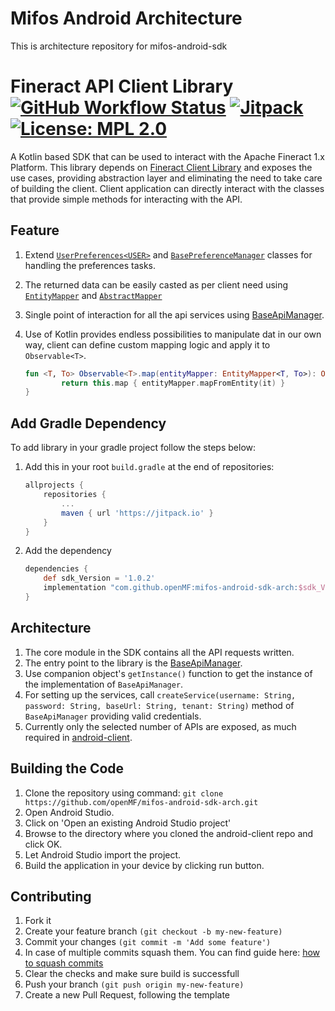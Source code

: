 # Mifos Android Architecture
This is architecture repository for mifos-android-sdk

# Fineract API Client Library  [![GitHub Workflow Status](https://img.shields.io/github/workflow/status/openMF/mifos-android-sdk-arch/Project%20Build)](https://github.com/openMF/mifos-android-sdk-arch/actions/workflows/build_check.yml) [![Jitpack](https://jitpack.io/v/openMF/mifos-android-sdk-arch.svg)](https://jitpack.io/#openMF/mifos-android-sdk-arch) [![License: MPL 2.0](https://img.shields.io/badge/License-MPL%202.0-brightgreen.svg)](https://opensource.org/licenses/MPL-2.0)

A Kotlin based SDK that can be used to interact with the Apache Fineract 1.x Platform. This library depends on [Fineract Client Library](https://github.com/openMF/fineract-client) and exposes the use cases, providing abstraction layer and eliminating the need to take care of building the client. Client application can directly interact with the classes that provide simple methods for interacting with the API.

## Feature
1. Extend [`UserPreferences<USER>`](https://github.com/openMF/mifos-android-sdk-arch/blob/development/core/src/main/java/org/mifos/core/sharedpreference/UserPreferences.kt) and [`BasePreferenceManager`](https://github.com/openMF/mifos-android-sdk-arch/blob/development/core/src/main/java/org/mifos/core/sharedpreference/BasePreferenceManager.kt) classes for handling the preferences tasks.
2. The returned data can be easily casted as per client need using [`EntityMapper`](https://github.com/openMF/mifos-android-sdk-arch/blob/development/core/src/main/java/org/mifos/core/data/EntityMapper.kt) and [`AbstractMapper`](https://github.com/openMF/mifos-android-sdk-arch/blob/development/core/src/main/java/org/mifos/core/data/AbstractMapper.kt)
3. Single point of interaction for all the api services using [BaseApiManager](https://github.com/openMF/mifos-android-sdk-arch/blob/development/core/src/main/java/org/mifos/core/apimanager/BaseApiManager.kt).
4. Use of Kotlin provides endless possibilities to manipulate dat in our own way, client can define custom mapping logic and apply it to `Observable<T>`.

    ```kotlin
    fun <T, To> Observable<T>.map(entityMapper: EntityMapper<T, To>): Observable<To> {
            return this.map { entityMapper.mapFromEntity(it) }
    }
    ```

## Add Gradle Dependency

To add library in your gradle project follow the steps below:

1. Add this in your root `build.gradle` at the end of repositories:
    ```groovy
    allprojects {
        repositories {
            ...
            maven { url 'https://jitpack.io' }
        }
    }
    ```
2. Add the dependency
   ```groovy
   dependencies {
       def sdk_Version = '1.0.2'
       implementation "com.github.openMF:mifos-android-sdk-arch:$sdk_Version"
   }
   ```

## Architecture
1. The core module in the SDK contains all the API requests written.
2. The entry point to the library is the [BaseApiManager](https://github.com/openMF/mifos-android-sdk-arch/blob/development/core/src/main/java/org/mifos/core/apimanager/BaseApiManager.kt).
3. Use companion object's `getInstance()` function to get the instance of the implementation of `BaseApiManager`.
4. For setting up the services, call `createService(username: String, password: String, baseUrl: String, tenant: String)` method of `BaseApiManager` providing valid credentials.
5. Currently only the selected number of APIs are exposed, as much required in [android-client](https://github.com/openMF/android-client).

## Building the Code
1. Clone the repository using command: `git clone https://github.com/openMF/mifos-android-sdk-arch.git`
2. Open Android Studio.
3. Click on 'Open an existing Android Studio project'
4. Browse to the directory where you cloned the android-client repo and click OK.
5. Let Android Studio import the project.
6. Build the application in your device by clicking run button.

## Contributing
1. Fork it
2. Create your feature branch `(git checkout -b my-new-feature)`
3. Commit your changes `(git commit -m 'Add some feature')`
4. In case of multiple commits squash them. You can find guide here: [how to squash commits](https://medium.com/@slamflipstrom/a-beginners-guide-to-squashing-commits-with-git-rebase-8185cf6e62ec)
4. Clear the checks and make sure build is successfull
5. Push your branch `(git push origin my-new-feature)`
6. Create a new Pull Request, following the template